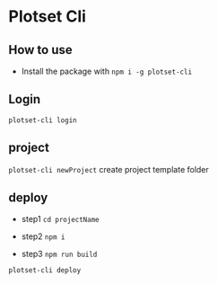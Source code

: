# Plotset Cli

## How to use

- Install the package with `npm i -g plotset-cli`

## Login
`plotset-cli login`

## project
`plotset-cli newProject` 
create project template folder 

## deploy
- step1 `cd projectName`

- step2 `npm i`

- step3 `npm run build`

`plotset-cli deploy`